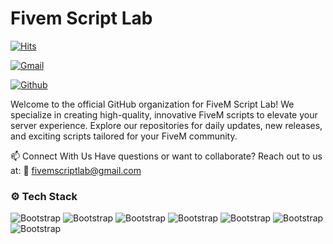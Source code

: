 # Fivem Script Lab

[![Hits](https://hits.seeyoufarm.com/api/count/incr/badge.svg?url=https%3A%2F%2Fgithub.com%2Fhejazizo%2Fhejazizo&count_bg=%2379C83D&title_bg=%23555555&icon=&icon_color=%23E7E7E7&title=Profile+Views&edge_flat=false)](https://hits.seeyoufarm.com)



[![Gmail](https://img.shields.io/badge/-Gmail-c14438?style=flat&logo=Gmail&logoColor=white)](mailto:fivemscriptlab@gmail.com)

[![Github](https://img.shields.io/github/followers/hejazizo?label=Follow&style=social)](https://github.com/hejazizo)

Welcome to the official GitHub organization for FiveM Script Lab! We specialize in creating high-quality, innovative FiveM scripts to elevate your server experience. Explore our repositories for daily updates, new releases, and exciting scripts tailored for your FiveM community.


📫 Connect With Us
Have questions or want to collaborate? Reach out to us at:
📧 fivemscriptlab@gmail.com


### ⚙️ Tech Stack

![Bootstrap](https://img.shields.io/badge/-Lua-05122A?style=flat-square&logo=Lua&color=353535) ![Bootstrap](https://img.shields.io/badge/-Javascript-05122A?style=flat-square&logo=Javascript&color=353535) ![Bootstrap](https://img.shields.io/badge/-TypeScript-05122A?style=flat-square&logo=TypeScript&color=353535) ![Bootstrap](https://img.shields.io/badge/-MariaDB-05122A?style=flat-square&logo=MariaDB&color=353535) ![Bootstrap](https://img.shields.io/badge/-Vue.js-05122A?style=flat-square&logo=Vue.js&color=353535) ![Bootstrap](https://img.shields.io/badge/-Svelte-05122A?style=flat-square&logo=Svelte&color=353535) ![Bootstrap](https://img.shields.io/badge/-Angular-05122A?style=flat-square&logo=Angular&color=353535)
